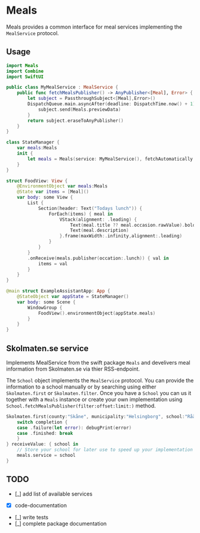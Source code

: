 # Meals

Meals provides a common interface for meal services implementing the `MealService` protocol.

## Usage 

```swift
import Meals 
import Combine
import SwiftUI

public class MyMealService : MealService {
    public func fetchMealsPublisher() -> AnyPublisher<[Meal], Error> {
        let subject = PassthroughSubject<[Meal],Error>()
        DispatchQueue.main.asyncAfter(deadline: DispatchTime.now() + 1) {
            subject.send(Meals.previewData)
        }
        return subject.eraseToAnyPublisher()
    }
}

class StateManager {
    var meals:Meals
    init {
        let meals = Meals(service: MyMealService(), fetchAutomatically: true, previewData: ProcessInfo.processInfo.environment["XCODE_RUNNING_FOR_PREVIEWS"] == "1")
    }
}

struct FoodView: View {
    @EnvironmentObject var meals:Meals
    @State var items = [Meal]()
    var body: some View {
        List {
            Section(header: Text("Todays lunch")) {
                ForEach(items) { meal in
                    VStack(alignment: .leading) {
                        Text(meal.title ?? meal.occasion.rawValue).bold()
                        Text(meal.description)
                    }.frame(maxWidth:.infinity,alignment:.leading)
                }
            }
        }
        .onReceive(meals.publisher(occation:.lunch)) { val in
            items = val
        }
    }
}

@main struct ExampleAssistantApp: App {
    @StateObject var appState = StateManager()
    var body: some Scene {
        WindowGroup {
            FoodView().environmentObject(appState.meals)
        }
    }
}
```

## Skolmaten.se service
Implements MealService from the swift package `Meals`  and develivers meal information from Skolmaten.se via thier RSS-endpoint.

The `School` object implements the `MealService` protocol. You can provide the information to a school manually or by searching using either `Skolmaten.first` or `Skolmaten.filter`.
Once you have a `School`  you can us it together with a `Meals` instance or create your own implementation using `School.fetchMealsPublisher(filter:offset:limit:)` method.  

```swift 
Skolmaten.first(county:"Skåne", municipality:"Helsingborg", school:"Råå förskola").sink { completion in
    switch completion {
    case .failure(let error): debugPrint(error)
    case .finished: break
    }
} receiveValue: { school in
    // Store your school for later use to speed up your implementation and remove redundant network requests.
    meals.service = school
}
```

## TODO

- [_] add list of available services
- [x] code-documentation
- [_] write tests
- [_] complete package documentation

